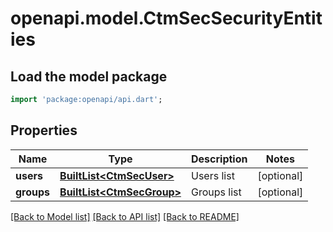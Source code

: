 # openapi.model.CtmSecSecurityEntities

## Load the model package
```dart
import 'package:openapi/api.dart';
```

## Properties
Name | Type | Description | Notes
------------ | ------------- | ------------- | -------------
**users** | [**BuiltList&lt;CtmSecUser&gt;**](CtmSecUser.md) | Users list | [optional] 
**groups** | [**BuiltList&lt;CtmSecGroup&gt;**](CtmSecGroup.md) | Groups list | [optional] 

[[Back to Model list]](../README.md#documentation-for-models) [[Back to API list]](../README.md#documentation-for-api-endpoints) [[Back to README]](../README.md)


